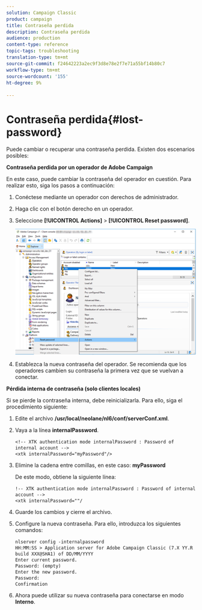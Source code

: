 ```yaml
---
solution: Campaign Classic
product: campaign
title: Contraseña perdida
description: Contraseña perdida
audience: production
content-type: reference
topic-tags: troubleshooting
translation-type: tm+mt
source-git-commit: f24642223a2ec9f3d8e78e2f7e71a55bf14b80c7
workflow-type: tm+mt
source-wordcount: '155'
ht-degree: 9%

---
```



# Contraseña perdida{#lost-password}

Puede cambiar o recuperar una contraseña perdida.
Existen dos escenarios posibles:

**Contraseña perdida por un operador de Adobe Campaign**

En este caso, puede cambiar la contraseña del operador en cuestión.
Para realizar esto, siga los pasos a continuación:

1. Conéctese mediante un operador con derechos de administrador.
1. Haga clic con el botón derecho en un operador.
1. Seleccione **[!UICONTROL Actions]** > **[!UICONTROL Reset password]**.

   ![](assets/operator-passwd.png)

1. Establezca la nueva contraseña del operador. Se recomienda que los operadores cambien su contraseña la primera vez que se vuelvan a conectar.

**Pérdida interna de contraseña (solo clientes locales)**

Si se pierde la contraseña interna, debe reinicializarla.
Para ello, siga el procedimiento siguiente:

1. Edite el archivo **/usr/local/neolane/nl6/conf/serverConf.xml**.

1. Vaya a la línea **internalPassword**.

   ```
   <!-- XTK authentication mode internalPassword : Password of internal account -->
   <xtk internalPassword="myPassword"/>
   ```

1. Elimine la cadena entre comillas, en este caso: **myPassword**

   De este modo, obtiene la siguiente línea:

   ```
   !-- XTK authentication mode internalPassword : Password of internal account -->
   <xtk internalPassword=""/
   ```

1. Guarde los cambios y cierre el archivo.

1. Configure la nueva contraseña. Para ello, introduzca los siguientes comandos:

   ```
   nlserver config -internalpassword
   HH:MM:SS > Application server for Adobe Campaign Classic (7.X YY.R build XXX@SHA1) of DD/MM/YYYY
   Enter current password.
   Password: (empty)
   Enter the new password.
   Password: 
   Confirmation 
   ```

1. Ahora puede utilizar su nueva contraseña para conectarse en modo **Interno**.

